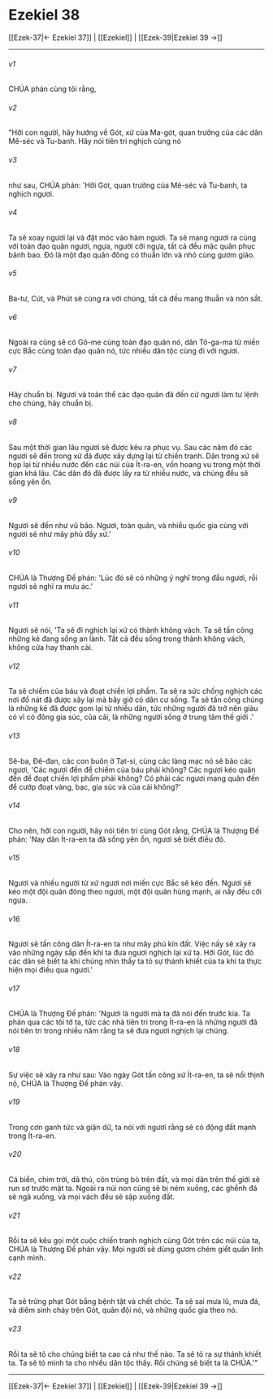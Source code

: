 # Ezekiel 38

[[Ezek-37|← Ezekiel 37]] | [[Ezekiel]] | [[Ezek-39|Ezekiel 39 →]]
***



###### v1 
CHÚA phán cùng tôi rằng, 

###### v2 
"Hỡi con người, hãy hướng về Gót, xứ của Ma-gót, quan trưởng của các dân Mê-séc và Tu-banh. Hãy nói tiên tri nghịch cùng nó 

###### v3 
như sau, CHÚA phán: 'Hỡi Gót, quan trưởng của Mê-séc và Tu-banh, ta nghịch ngươi. 

###### v4 
Ta sẽ xoay ngươi lại và đặt móc vào hàm ngươi. Ta sẽ mang ngươi ra cùng với toàn đạo quân ngươi, ngựa, người cỡi ngựa, tất cả đều mặc quân phục bảnh bao. Đó là một đạo quân đông có thuẫn lớn và nhỏ cùng gươm giáo. 

###### v5 
Ba-tư, Cút, và Phút sẽ cùng ra với chúng, tất cả đều mang thuẫn và nón sắt. 

###### v6 
Ngoài ra cũng sẽ có Gô-me cùng toàn đạo quân nó, dân Tô-ga-ma từ miền cực Bắc cùng toàn đạo quân nó, tức nhiều dân tộc cùng đi với ngươi. 

###### v7 
Hãy chuẩn bị. Ngươi và toàn thể các đạo quân đã đến cử ngươi làm tư lệnh cho chúng, hãy chuẩn bị. 

###### v8 
Sau một thời gian lâu ngươi sẽ được kêu ra phục vụ. Sau các năm đó các ngươi sẽ đến trong xứ đã được xây dựng lại từ chiến tranh. Dân trong xứ sẽ họp lại từ nhiều nước đến các núi của Ít-ra-en, vốn hoang vu trong một thời gian khá lâu. Các dân đó đã được lấy ra từ nhiều nước, và chúng đều sẽ sống yên ổn. 

###### v9 
Ngươi sẽ đến như vũ bão. Ngươi, toàn quân, và nhiều quốc gia cùng với ngươi sẽ như mây phủ đầy xứ.' 

###### v10 
CHÚA là Thượng Đế phán: 'Lúc đó sẽ có những ý nghĩ trong đầu ngươi, rồi ngươi sẽ nghĩ ra mưu ác.' 

###### v11 
Ngươi sẽ nói, 'Ta sẽ đi nghịch lại xứ có thành không vách. Ta sẽ tấn công những kẻ đang sống an lành. Tất cả đều sống trong thành không vách, không cửa hay thanh cài. 

###### v12 
Ta sẽ chiếm của báu và đoạt chiến lợi phẩm. Ta sẽ ra sức chống nghịch các nơi đổ nát đã được xây lại mà bây giờ có dân cư sống. Ta sẽ tấn công chúng là những kẻ đã được gom lại từ nhiều dân, tức những người đã trở nên giàu có vì có đông gia súc, của cải, là những người sống ở trung tâm thế giới .' 

###### v13 
Sê-ba, Đê-đan, các con buôn ở Tạt-si, cùng các làng mạc nó sẽ bảo các ngươi, 'Các ngươi đến để chiếm của báu phải không? Các ngươi kéo quân đến để đoạt chiến lợi phẩm phải không? Có phải các ngươi mang quân đến để cướp đoạt vàng, bạc, gia súc và của cải không?' 

###### v14 
Cho nên, hỡi con người, hãy nói tiên tri cùng Gót rằng, CHÚA là Thượng Đế phán: 'Nay dân Ít-ra-en ta đã sống yên ổn, ngươi sẽ biết điều đó. 

###### v15 
Ngươi và nhiều người từ xứ ngươi nơi miền cực Bắc sẽ kéo đến. Ngươi sẽ kéo một đội quân đông theo ngươi, một đội quân hùng mạnh, ai nấy đều cỡi ngựa. 

###### v16 
Ngươi sẽ tấn công dân Ít-ra-en ta như mây phủ kín đất. Việc nầy sẽ xảy ra vào những ngày sắp đến khi ta đưa ngươi nghịch lại xứ ta. Hỡi Gót, lúc đó các dân sẽ biết ta khi chúng nhìn thấy ta tỏ sự thánh khiết của ta khi ta thực hiện mọi điều qua ngươi.' 

###### v17 
CHÚA là Thượng Đế phán: 'Ngươi là người mà ta đã nói đến trước kia. Ta phán qua các tôi tớ ta, tức các nhà tiên tri trong Ít-ra-en là những người đã nói tiên tri trong nhiều năm rằng ta sẽ đưa ngươi nghịch lại chúng. 

###### v18 
Sự việc sẽ xảy ra như sau: Vào ngày Gót tấn công xứ Ít-ra-en, ta sẽ nổi thịnh nộ, CHÚA là Thượng Đế phán vậy. 

###### v19 
Trong cơn ganh tức và giận dữ, ta nói với ngươi rằng sẽ có động đất mạnh trong Ít-ra-en. 

###### v20 
Cá biển, chim trời, dã thú, côn trùng bò trên đất, và mọi dân trên thế giới sẽ run sợ trước mặt ta. Ngoài ra núi non cũng sẽ bị ném xuống, các ghềnh đá sẽ ngã xuống, và mọi vách đều sẽ sập xuống đất. 

###### v21 
Rồi ta sẽ kêu gọi một cuộc chiến tranh nghịch cùng Gót trên các núi của ta, CHÚA là Thượng Đế phán vậy. Mọi người sẽ dùng gươm chém giết quân lính cạnh mình. 

###### v22 
Ta sẽ trừng phạt Gót bằng bệnh tật và chết chóc. Ta sẽ sai mưa lũ, mưa đá, và diêm sinh cháy trên Gót, quân đội nó, và những quốc gia theo nó. 

###### v23 
Rồi ta sẽ tỏ cho chúng biết ta cao cả như thế nào. Ta sẽ tỏ ra sự thánh khiết ta. Ta sẽ tỏ mình ta cho nhiều dân tộc thấy. Rồi chúng sẽ biết ta là CHÚA.'"

***
[[Ezek-37|← Ezekiel 37]] | [[Ezekiel]] | [[Ezek-39|Ezekiel 39 →]]
